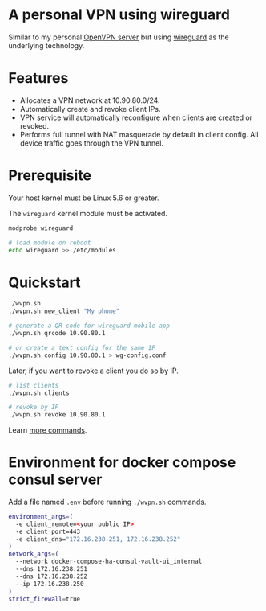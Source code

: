 # A personal VPN using wireguard

Similar to my personal [OpenVPN server][openvpn] but using [wireguard][wg] as the
underlying technology.

# Features

- Allocates a VPN network at 10.90.80.0/24.
- Automatically create and revoke client IPs.
- VPN service will automatically reconfigure when clients are created or
  revoked.
- Performs full tunnel with NAT masquerade by default in client config.  All
  device traffic goes through the VPN tunnel.

# Prerequisite

Your host kernel must be Linux 5.6 or greater.

The `wireguard` kernel module must be activated.

```bash
modprobe wireguard

# load module on reboot
echo wireguard >> /etc/modules
```

# Quickstart

```bash
./wvpn.sh
./wvpn.sh new_client "My phone"

# generate a QR code for wireguard mobile app
./wvpn.sh qrcode 10.90.80.1

# or create a text config for the same IP
./wvpn.sh config 10.90.80.1 > wg-config.conf
```

Later, if you want to revoke a client you do so by IP.

```bash
# list clients
./wvpn.sh clients

# revoke by IP
./wvpn.sh revoke 10.90.80.1
```

Learn [more commands](docs/help.md).

# Environment for docker compose consul server

Add a file named `.env` before running `./wvpn.sh` commands.

```bash
environment_args=(
  -e client_remote=<your public IP>
  -e client_port=443
  -e client_dns="172.16.238.251, 172.16.238.252"
)
network_args=(
  --network docker-compose-ha-consul-vault-ui_internal
  --dns 172.16.238.251
  --dns 172.16.238.252
  --ip 172.16.238.250
)
strict_firewall=true
```

[openvpn]: https://github.com/samrocketman/docker-openvpn
[wg]: https://www.wireguard.com
